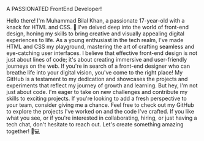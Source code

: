  

 A PASSIONATED FrontEnd Developer!
  
Hello there! I'm Muhammad Bilal Khan, a passionate 17-year-old with a knack for HTML and CSS. 🚀 I've delved deep into the world of front-end design, honing my skills to bring creative and visually appealing digital experiences to life.
As a young enthusiast in the tech realm, I've made HTML and CSS my playground, mastering the art of crafting seamless and eye-catching user interfaces. I believe that effective front-end design is not just about lines of code; it's about creating immersive and user-friendly journeys on the web.
If you're in search of a front-end designer who can breathe life into your digital vision, you've come to the right place! My GitHub is a testament to my dedication and showcases the projects and experiments that reflect my journey of growth and learning.
But hey, I'm not just about code. I'm eager to take on new challenges and contribute my skills to exciting projects. If you're looking to add a fresh perspective to your team, consider giving me a chance.
Feel free to check out my GitHub to explore the projects I've worked on and the code I've crafted. If you like what you see, or if you're interested in collaborating, hiring, or just having a tech chat, don't hesitate to reach out. Let's create something amazing together! 🌟💻



